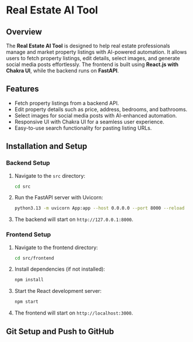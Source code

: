 # Real Estate AI Tool

## Overview
The **Real Estate AI Tool** is designed to help real estate professionals manage and market property listings with AI-powered automation. It allows users to fetch property listings, edit details, select images, and generate social media posts effortlessly. The frontend is built using **React.js with Chakra UI**, while the backend runs on **FastAPI**.

## Features
- Fetch property listings from a backend API.
- Edit property details such as price, address, bedrooms, and bathrooms.
- Select images for social media posts with AI-enhanced automation.
- Responsive UI with Chakra UI for a seamless user experience.
- Easy-to-use search functionality for pasting listing URLs.

## Installation and Setup

### **Backend Setup**
1. Navigate to the `src` directory:
   ```sh
   cd src
   ```
2. Run the FastAPI server with Uvicorn:
   ```sh
   python3.13 -m uvicorn App:app --host 0.0.0.0 --port 8000 --reload
   ```
3. The backend will start on `http://127.0.0.1:8000`.

### **Frontend Setup**
1. Navigate to the frontend directory:
   ```sh
   cd src/frontend
   ```
2. Install dependencies (if not installed):
   ```sh
   npm install
   ```
3. Start the React development server:
   ```sh
   npm start
   ```
4. The frontend will start on `http://localhost:3000`.

## Git Setup and Push to GitHub
